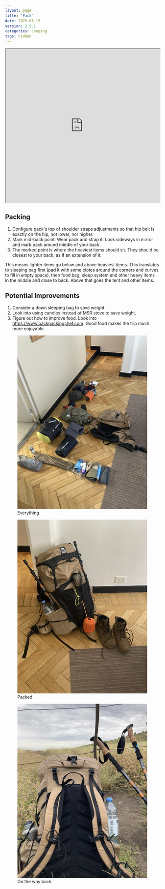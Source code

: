 ```yaml
---
layout: page
title: "Pack"
date: 2025-01-19
version: 2.5.1
categories: camping
tags: hidden
---
```


<iframe src="https://docs.google.com/spreadsheets/d/e/2PACX-1vSafKNjjxi7g5Ea2lAsEKDm426Jb4YdS9_7YO6ZrQL1SIGxtQ9XhluYPpzRMD7-lrg9E-kR9gSCEIlz/pubhtml?widget=true&amp;headers=false" style="width:100%; height:500px;"></iframe>

## Packing
1. Configure pack's top of shoulder straps adjustments so that hip belt is exactly on the hip, not lower, nor higher.
2. Mark mid-back point: Wear pack and strap it. Look sideways in mirror and mark pack around middle of your back.
3. The marked point is where the heaviest items should sit. They should be closest to your back; as if an extension of it.

This means lighter items go below and above heaviest items. This translates to sleeping bag first (pad it with some clotes around the corners and curves to fill in empty space), then food bag, sleep system and other heavy items in the middle and close to back. Above that goes the tent and other items.

## Potential Improvements
1. Consider a down sleeping bag to save weight.
2. Look into using candles instead of MSR stove to save weight.
3. Figure out how to improve food. Look into https://www.backpackingchef.com. Good food makes the trip much more enjoyable.



<figure>
    <img src="assets/la-ventana-pack-items.JPG">
    <figcaption>Everything</figcaption>
</figure>

<figure>
    <img src="assets/la-ventana-pack-packed.JPG">
    <figcaption>Packed</figcaption>
</figure>

<figure>
    <img src="assets/la-ventana-pack-trip.JPG">
    <figcaption>On the way back</figcaption>
</figure>
